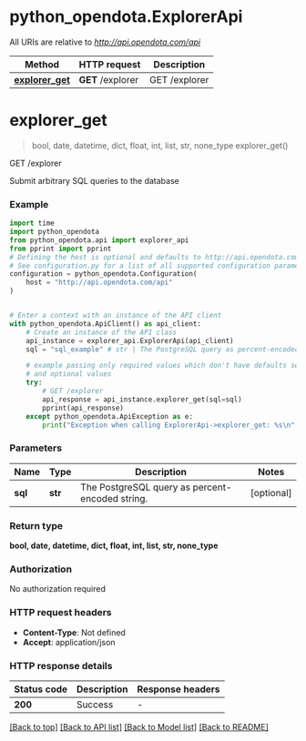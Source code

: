 # python_opendota.ExplorerApi

All URIs are relative to *http://api.opendota.com/api*

Method | HTTP request | Description
------------- | ------------- | -------------
[**explorer_get**](ExplorerApi.md#explorer_get) | **GET** /explorer | GET /explorer


# **explorer_get**
> bool, date, datetime, dict, float, int, list, str, none_type explorer_get()

GET /explorer

Submit arbitrary SQL queries to the database

### Example


```python
import time
import python_opendota
from python_opendota.api import explorer_api
from pprint import pprint
# Defining the host is optional and defaults to http://api.opendota.com/api
# See configuration.py for a list of all supported configuration parameters.
configuration = python_opendota.Configuration(
    host = "http://api.opendota.com/api"
)


# Enter a context with an instance of the API client
with python_opendota.ApiClient() as api_client:
    # Create an instance of the API class
    api_instance = explorer_api.ExplorerApi(api_client)
    sql = "sql_example" # str | The PostgreSQL query as percent-encoded string. (optional)

    # example passing only required values which don't have defaults set
    # and optional values
    try:
        # GET /explorer
        api_response = api_instance.explorer_get(sql=sql)
        pprint(api_response)
    except python_opendota.ApiException as e:
        print("Exception when calling ExplorerApi->explorer_get: %s\n" % e)
```


### Parameters

Name | Type | Description  | Notes
------------- | ------------- | ------------- | -------------
 **sql** | **str**| The PostgreSQL query as percent-encoded string. | [optional]

### Return type

**bool, date, datetime, dict, float, int, list, str, none_type**

### Authorization

No authorization required

### HTTP request headers

 - **Content-Type**: Not defined
 - **Accept**: application/json


### HTTP response details

| Status code | Description | Response headers |
|-------------|-------------|------------------|
**200** | Success |  -  |

[[Back to top]](#) [[Back to API list]](../README.md#documentation-for-api-endpoints) [[Back to Model list]](../README.md#documentation-for-models) [[Back to README]](../README.md)

